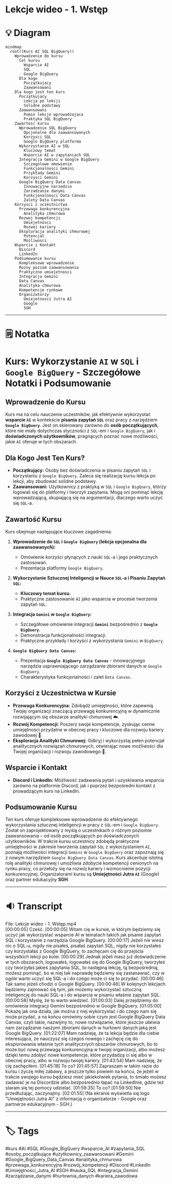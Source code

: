 # Lekcje wideo - 1. Wstęp

# 💡 Diagram

```mermaid
mindmap
  root((Kurs AI SQL BigQuery))
    Wprowadzenie do kursu
      Cel kursu
        Wsparcie AI
        SQL
        Google BigQuery
      Dla kogo
        Początkujacy
        Zaawansowani
    Dla kogo jest ten kurs
      Początkujacy
        Lekcja po lekcji
        Solidne podstawy
      Zaawansowani
        Pomin lekcje wprowadzajaca
        Praktyka SQL BigQuery
    Zawartosc kursu
      Wprowadzenie SQL BigQuery
        Opcjonalne dla zaawansowanych
        Korzysci SQL
        Google BigQuery platforma
      Wykorzystanie AI w SQL
        Kluczowy temat
        Wsparcie AI w zapytaniach SQL
      Integracja Gemini w Google BigQuery
        Szczegolowe omowienie
        Funkcjonalnosci Gemini
        Przykłady Gemini
        Korzysci Gemini
      Google BigQuery Data Canvas
        Innowacyjne narzedzie
        Zarzadzanie danymi
        Funkcjonalnosci Data Canvas
        Zalety Data Canvas
    Korzysci z uczestnictwa
      Przewaga konkurencyjna
        Analityka chmurowa
      Rozwoj kompetencji
        Umiejetnosci
        Rozwoj kariery
      Eksploracja analityki chmurowej
        Potencjal
        Mozliwosci
    Wsparcie i Kontakt
      Discord
      LinkedIn
    Podsumowanie kursu
      Kompleksowe wprowadzenie
      Rozny poziom zaawansowania
      Praktyczne umiejetnosci
      Integracja Gemini
      Data Canvas
      Analityka chmurowa
      Kompetencje rynkowe
      Organizatorzy
        Umiejetnosci Jutra AI
        Google
        SGH
```

___

# 🗒️ Notatka


# Kurs: Wykorzystanie `AI` w `SQL` i `Google BigQuery` - Szczegółowe Notatki i Podsumowanie

## Wprowadzenie do Kursu

Kurs ma na celu nauczenie uczestników, jak efektywnie wykorzystać **wsparcie `AI`** w kontekście **pisania zapytań `SQL`** oraz pracy z narzędziem **`Google BigQuery`**. Jest on skierowany zarówno do **osób początkujących**, które nie miały dotychczas styczności z `SQL`-em i `Google BigQuery`, jak i **doświadczonych użytkowników**, pragnących poznać nowe możliwości, jakie `AI` oferuje w tych obszarach.

## Dla Kogo Jest Ten Kurs?

* **Początkujący:** Osoby bez doświadczenia w pisaniu zapytań `SQL` i korzystaniu z `Google BigQuery`.  Zaleca się realizację kursu lekcja po lekcji, aby zbudować solidne podstawy.
* **Zaawansowani:** Użytkownicy z praktyką w `SQL` i `Google BigQuery`, którzy logowali się do platformy i tworzyli zapytania. Mogą oni pominąć lekcję wprowadzającą, skupiającą się na argumentacji, dlaczego warto uczyć się `SQL`-a.

## Zawartość Kursu

Kurs obejmuje następujące kluczowe zagadnienia:

1. **Wprowadzenie do `SQL` i `Google BigQuery` (lekcja opcjonalna dla zaawansowanych):**
    - Omówienie korzyści płynących z nauki `SQL`-a i jego praktycznych zastosowań.
    - Prezentacja platformy `Google BigQuery`.

2. **Wykorzystanie Sztucznej Inteligencji w Nauce `SQL`-a i Pisaniu Zapytań `SQL`:**
    - **Kluczowy temat kursu.**
    - Praktyczne zastosowanie `AI` jako wsparcia w procesie tworzenia zapytań `SQL`.

3. **Integracja `Gemini` w `Google BigQuery`:**
    - Szczegółowe omówienie integracji **`Gemini`** bezpośrednio z **`Google BigQuery`**.
    - Demonstracja funkcjonalności integracji.
    - Praktyczne przykłady i korzyści z wykorzystania `Gemini` w `BigQuery`.

4. **`Google BigQuery Data Canvas`:**
    - Prezentacja **`Google BigQuery Data Canvas`** - innowacyjnego narzędzia usprawniającego zarządzanie zbiorami danych w `Google BigQuery`.
    - Charakterystyka funkcjonalności i zalet `Data Canvas`.

## Korzyści z Uczestnictwa w Kursie

* **Przewaga Konkurencyjna:** Zdobądź umiejętności, które zapewnią Twojej organizacji znaczącą przewagę konkurencyjną w dynamicznie rozwijającym się obszarze analityki chmurowej ☁️.
* **Rozwój Kompetencji:** Poszerz swoje kompetencje, zyskując cenne umiejętności przydatne w obecnej pracy i kluczowe dla rozwoju kariery zawodowej 🚀.
* **Eksploracja Analityki Chmurowej:** Odkryj i wykorzystaj pełen potencjał analitycznych rozwiązań chmurowych, otwierając nowe możliwości dla Twojej organizacji i rozwoju zawodowego 🔭.

## Wsparcie i Kontakt

* **Discord i LinkedIn:**  Możliwość zadawania pytań i uzyskiwania wsparcia zarówno na platformie Discord, jak i poprzez bezpośredni kontakt z prowadzącym kurs na LinkedIn.

## Podsumowanie Kursu

Ten kurs oferuje kompleksowe wprowadzenie do efektywnego wykorzystania sztucznej inteligencji w pracy z `SQL`-em i `Google BigQuery`.  Został on zaprojektowany z myślą o uczestnikach o różnym poziomie zaawansowania – od osób początkujących po doświadczonych użytkowników. W trakcie kursu uczestnicy zdobędą praktyczne umiejętności w zakresie tworzenia zapytań `SQL` z wykorzystaniem `AI`, poznają możliwości integracji `Gemini` w `Google BigQuery` oraz zapoznają się z nowym narzędziem `Google BigQuery Data Canvas`. Kurs akcentuje istotną rolę analityki chmurowej i umożliwia zdobycie kompetencji cenionych na rynku pracy, co przełoży się na rozwój kariery i wzmocnienie pozycji konkurencyjnej. Organizatorami kursu są **Umiejętności Jutra `AI`** (Google) oraz partner edukacyjny **SGH**.


___

# 🔉 Transcript
File: Lekcje wideo - 1. Wstęp.mp4<br>
[00:00:05] Cześć.
[00:00:05] Witam cię w kursie, w którym będziemy się uczyć jak wykorzystać wsparcie AI w tematach takich jak pisanie zapytań SQL i korzystanie z narzędzia Google BigQuery.
[00:00:17] Jeżeli nie wiesz nic o SQL-u, nigdy nie pisałeś, pisałaś zapytań SQL, nigdy nie korzystałeś czy korzystałaś z Google BigQuery, to zachęcam cię do przejścia wszystkich lekcji po kolei.
[00:00:29] Jednak jeżeli masz już doświadczenie w tych obszarach, logowałeś, logowałaś się do Google BigQuery, tworzyłeś czy tworzyłaś jakieś zapytania SQL, to następną lekcję, tą bezpośrednią, możesz pominąć, bo w niej tak naprawdę będziemy się zastanawiać, czy w ogóle warto uczyć się SQL-a i do czego może ci się to przydać.
[00:00:46] Tak samo jeżeli chodzi o Google BigQuery.
[00:00:48] W kolejnych lekcjach będziemy zajmować się tym, jak możemy wykorzystać sztuczną inteligencję do nauki SQL-a i do wsparcia w pisaniu właśnie zapytań SQL.
[00:00:58] Myślę, że to warto wiedzieć.
[01:00:03] Dalej przejdziemy do omówienia integracji Gemini bezpośrednio w Google BigQuery.
[01:05:00] Pokażę jak ona działa, jak można z niej wykorzystać i do czego nam się może przydać, a na końcu omówimy sobie czym jest Google BigQuery Data Canvas, czyli takie, nazwijmy to, nowe rozwiązanie, które jeszcze ułatwia nam zarządzanie naszymi zbiorami danych w hurtowni danych jaką jest Google BigQuery.
[01:22:07] Mam nadzieję, że ta lekcja będzie dla ciebie interesująca, że nauczysz się czegoś nowego i zachęcę cię do eksplorowania właśnie tych analitycznych obszarów chmurowych, bo to może być nową przewagą konkurencyjną w twojej organizacji, albo możesz dzięki temu zdobyć nowe kompetencje, które przydadzą ci się albo w obecnej pracy, albo w rozwoju twojej kariery.
[01:43:54] Mam nadzieję, że cię zachęciłem.
[01:45:18] To co?
[01:45:57] Zapraszam w takim razie do kursu i życzę miłej zabawy, a jeszcze tylko powiem na końcu, że jeżeli w trakcie swojego kursu będziesz mieć jakiekolwiek pytania, to śmiało możesz zadawać je na Discordzie albo bezpośrednio łapać na LinkedInie, gdzie też staram się tej pomocy udzielać.
[01:59:35] To co?
[01:59:50] Nie przedłużając, zaczynajmy.
[02:01:55] (Na ekranie wyświetla się logo "Umiejętności Jutra AI" z informacją o organizatorze - Google oraz partnerze edukacyjnym - SGH.)

___
# 🏷️ Tags
#kurs #AI #SQL #Google_BigQuery #wsparcie_AI #zapytania_SQL #osoby_początkujące #użytkownicy_zaawansowani #Gemini #Google_BigQuery_Data_Canvas #analityka_chmurowa #przewaga_konkurencyjna #rozwój_kompetencji #Discord #LinkedIn #Umiejętności_Jutra_AI #SGH #nauka_SQL #integracja_Gemini #zarządzanie_danymi #hurtownia_danych #kariera_zawodowa
